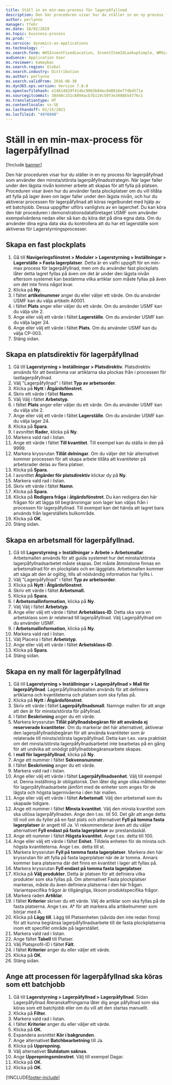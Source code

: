 ```yaml
---
title: Ställ in en min-max-process för lagerpåfyllnad
description: Den här proceduren visar hur du ställer in en ny process för lagerpåfyllnad som använder den minsta/största lagerpåfyllnadsstrategin.
author: perlynne
manager: tfehr
ms.date: 10/02/2019
ms.topic: business-process
ms.prod: ''
ms.service: dynamics-ax-applications
ms.technology: ''
ms.search.form: WHSInventFixedLocation, InventItemIdLookupSimple, WMSLocationIdLookup, WHSLocDirTable, InventLocationIdLookup, SysQueryForm, WHSWorkTemplateTable, WHSReplenishmentTemplates, UnitOfMeasureLookup, SysQueryTableLookUp, SysQueryFieldLookUp, SysRecurrence, WHSInventFixedLocation
audience: Application User
ms.reviewer: kamaybac
ms.search.region: Global
ms.search.industry: Distribution
ms.author: perlynne
ms.search.validFrom: 2016-06-30
ms.dyn365.ops.version: Version 7.0.0
ms.openlocfilehash: e14614829f414bc9063b84ec848816e77dbd571a
ms.sourcegitcommit: 38d40c331c8894acb7b119c5073e3088b54776c1
ms.translationtype: HT
ms.contentlocale: sv-SE
ms.lasthandoff: 01/15/2021
ms.locfileid: "4976948"
---
```

# <a name="set-up-a-min-max-replenishment-process"></a>Ställ in en min-max-process för lagerpåfyllnad

[!include [banner](../../includes/banner.md)]

Den här proceduren visar hur du ställer in en ny process för lagerpåfyllnad som använder den minsta/största lagerpåfyllnadsstrategin. När lager faller under den lägsta nivån kommer arbete att skapas för att fylla på platsen. Proceduren visar även hur du använder fasta plockplatser om du vill tillåta att fylla på lager även om lager faller under den lägsta nivån, och hur du aktiverar processen för lagerpåfyllnad att köras regelbundet med hjälp av ett batchjobb. Dessa uppgifter utförs vanligtvis av en lagerchef. Du kan köra den här proceduren i demonstrationsdataföretaget USMF som använder exempelvärdena nedan eller så kan du köra det på dina egna data. Om du använder dina egna data ska du kontrollera att du har ett lagerställe som aktiveras för Lagerstyrningsprocesser.


## <a name="create-a-fixed-picking-location"></a>Skapa en fast plockplats
1. Gå till **Navigeringsfönstret > Moduler > Lagerstyrning > Inställningar > Lagerställe > Fasta lagerplatser**. Detta är en valfri uppgift för en min-max process för lagerpåfyllnad, men om du använder fast plockplats låter detta lagret fyllas på även om det är under den lägsta nivån eftersom systemet kan bestämma vilka artiklar som måste fyllas på även om det inte finns något kvar.
2. Klicka på **Ny**.
3. I fältet **artikelnummer** anger du eller väljer ett värde. Om du använder USMF kan du välja artikeln A0001.  
4. i fältet **Plats** anger eller väljer du ett värde. Om du använder USMF kan du välja site 2.  
5. Ange eller välj ett värde i fältet **Lagerställe**. Om du använder USMF kan du välja lager 24.  
6. Ange eller välj ett värde i fältet **Plats**. Om du använder USMF kan du välja CP-003.  
7. Stäng sidan.

## <a name="create-a-replenishment-location-directive"></a>Skapa en platsdirektiv för lagerpåfyllnad
1. Gå till **Lagerstyrning > Inställningar > Platsdirektiv**. Platsdirektiv används för att bestämma var artiklarna ska plockas från i processen för lastlagerpåfyllnad.
2. Välj "Lagerpåfyllnad" i fältet **Typ av arbetsorder**.
3. Klicka på **Nytt** i **Åtgärdsfönstret**.
4. Skriv ett värde i fältet **Namn**.
5. Välj Välj i fältet **Arbetstyp**.
6. i fältet **Plats** anger eller väljer du ett värde. Om du använder USMF kan du välja site 2.  
7. Ange eller välj ett värde i fältet **Lagerställe**. Om du använder USMF kan du välja lager 24.  
8. Klicka på **Spara**.
9. I avsnittet **Rader**, klicka på **Ny**.
10. Markera vald rad i listan.
11. Ange ett värde i fältet **Till kvantitet**. Till exempel kan du ställa in den på 9999.  
12. Markera kryssrutan **Tillåt delningar**. Om du väljer det här alternativet kommer processen för att skapa arbete tillåta att kvantiteter på arbetsrader delas av flera platser.  
13. Klicka på **Spara**.
14. I avsnittet **Åtgärder för platsdirektiv** klickar dy på **Ny**.
15. Markera vald rad i listan.
16. Skriv ett värde i fältet **Namn**.
17. Klicka på **Spara**.
18. Klicka på **Redigera fråga** i **åtgärdsfönstret**. Du kan redigera den här frågan för att lägga till begränsningar som lager kan väljas från i processen för lagerpåfyllnad. Till exempel kan det hända att lagret bara används från lagerställets bulkområde.
19. Klicka på **OK**.
20. Stäng sidan.

## <a name="create-a-replenishment-work-template"></a>Skapa en arbetsmall för lagerpåfyllnad.
1. Gå till **Lagerstyrning > Inställningar > Arbete > Arbetsmallar**. Arbetsmallen används för att guida systemet hur det minsta/största lagerpåfyllnadsarbetet måste skapas. Det måste åtminstone finnas en arbetsmallrad för en plockplats och en läggplats. Arbetsmallen kommer att säga att den är ogiltig, tills all nödvändig information har fyllts i. 
2. Välj "Lagerpåfyllnad" i fältet **Typ av arbetsorder**.
3. Klicka på **Nytt** i **Åtgärdsfönstret**.
4. Skriv ett värde i fältet **Arbetsmall.**
5. Klicka på **Spara**.
6. I **Arbetsmallinformation**, klicka på **Ny**.
7. Välj Välj i fältet **Arbetstyp**.
8. Ange eller välj ett värde i fältet **Arbetsklass-ID**. Detta ska vara en arbetsklass som är relaterad till lagerpåfyllnad. Välj Lagerpåfyllnad om du använder USMF.  
9. I **Arbetsmallinformation**, klicka på **Ny**.
10. Markera vald rad i listan.
11. Välj Placera i fältet **Arbetstyp**.
12. Ange eller välj ett värde i fältet **Arbetsklass-ID**.
13. Klicka på **Spara**.
14. Stäng sidan.

## <a name="create-a-new-replenishment-template"></a>Skapa en ny mall för lagerpåfyllnad
1. Gå till **Lagerstyrning > Inställningar > Lagerpåfyllnad > Mall för lagerpåfyllnad**. Lagerpåfyllnadsmallen används för att definiera artiklarna och kvantiteterna och platsen som ska fyllas på.
2. Klicka på **Nytt** i **Åtgärdsfönstret**.
3. Skriv ett värde i fältet **Lagerpåfyllnadsmall**. Namnge mallen för att ange att den är för minsta/största för påfyllnad.  
4. I fältet **Beskrivning** anger du ett värde.
5. Markera kryssrutan **Tillåt påfyllnadsbegäran för att använda ej reserverade kvantiteter**. Om du markerar det här alternativet, aktiverar den lagerpåfyllnadsbegäran för att använda kvantiteter som är relaterade till minsta/största lagerpåfyllnad. Detta kan t.ex. vara praktiskt om det minsta/största lagerpåfyllnadsarbetet inte bearbetas på en gång för att undvika att onödigt påfyllnadsbegäransarbete skapas.
6. I **mall för lagerpåfyllnad**, klicka på **Ny**.
7. Ange ett nummer i fältet **Sekvensnummer**.
8. I fältet **Beskrivning** anger du ett värde.
9. Markera vald rad i listan.
10. Ange eller välj ett värde i fältet **Lagerpåfyllnadsenhet**. Välj till exempel st. Denna inställning är obligatorisk. Den låter dig ange olika måttenheter för lagerpåfyllnadsarbete jämfört med de enheter som anges för de lägsta och högsta lagernivåerna i den här mallen.
11. Ange eller välj ett värde i fältet **Arbetsmall**. Välj den arbetsmall som du skapade tidigare.  
12. Ange ett nummer i fältet **Minsta kvantitet**. Välj den minsta kvantitet som ska utlösa lagerpåfyllnaden. Ange den t.ex. till 50. Det går att ange detta till noll om du fyller på en fast plats och alternativet **Fyll på tomma fasta lagerplatser** är angett till Ja. Vi rekommenderar även att du väljer alternativet **Fyll endast på fasta lagerplatser** av prestandaskäl.
13. Ange ett nummer i fältet **Högsta kvantitet**. Ange t.ex. detta till 100.  
14. Ange eller välj ett värde i fältet **Enhet**. Tilldela enheten för de minsta och högsta kvantiteterna. Ange t.ex. detta till st.  
15. Markera kryssrutan **Fyll på tomma fasta lagerplatser**. Markera den här kryssrutan för att fylla på fasta lagerplatser när de är tomma. Annars kommer bara platserna där det finns en kvantitet i lager att fyllas på.
16. Markera kryssrutan **Fyll endast på tomma fasta lagerplatser**.
17. Klicka på **Välj produkter**. Detta är platsen för att definiera vilka produkter som ska fyllas på. Om alternativet Fasta plockplatser markeras, måste du även definiera platserna i den här frågan. Variantspecifika frågor är tillgängliga, liksom produktspecifika frågor.
18. Markera raden **Artiklar**.
19. I fältet **Kriterier** skriver du ett värde. Välj de artiklar som ska fyllas på de fasta platserna. Ange t.ex. A* för att markera alla artikelnummer som börjar med A.
20. Klicka på **Lägg till**. Lägg till Platsenheten (såvida den inte redan finns) för att kunna begränsa lagerpåfyllnadsarbete till de fasta plockplatserna inom ett specifikt område på lagerstället.
21. Markera vald rad i listan.
22. Ange fältet **Tabell** till Platser.
23. Välj Platsprofil-ID i fältet **Fält**.
24. I fältet **Kriterier** anger du eller väljer ett värde.
25. Klicka på **OK**.
26. Stäng sidan.

## <a name="set-the-replenishment-process-to-run-as-a-batch-job"></a>Ange att processen för lagerpåfyllnad ska köras som ett batchjobb
1. Gå till **Lagerstyrning > Lagerpåfyllnad > Lagerpåfyllnad**. Sidan Lagerpåfyllnad Återanskaffningarna låter dig ange påfyllnad som ska köras som ett batchjobb eller om du vill att den startas manuellt.
2. Klicka på **Filter**.
3. Markera vald rad i listan.
4. I fältet **Kriterier** anger du eller väljer ett värde.
5. Klicka på **OK**.
6. Expandera avsnittet **Kör i bakgrunden**.
7. Ange alternativet **Batchbearbetning** till Ja.
8. Klicka på **Upprepning.**
9. Välj alternativet **Slutdatum saknas**.
10. Ange **Upprepningsmönstret**. Välj till exempel Dagar.  
11. Klicka på **OK**.
12. Klicka på **OK**.



[!INCLUDE[footer-include](../../../includes/footer-banner.md)]